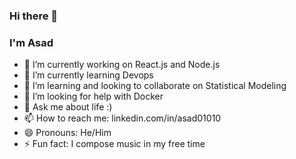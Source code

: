 ### Hi there 👋
### I'm Asad

<!--
**Asadullahshah/Asadullahshah** is a ✨ _special_ ✨ repository because its `README.md` (this file) appears on your GitHub profile.

Here are some ideas to get you started:
-->

- 🔭 I’m currently working on React.js and Node.js
- 🌱 I’m currently learning Devops
- 👯 I’m learning and looking to collaborate on Statistical Modeling 
- 🤔 I’m looking for help with Docker
- 💬 Ask me about life :)
 - 📫 How to reach me: linkedin.com/in/asad01010
 - 😄 Pronouns: He/Him
 - ⚡ Fun fact: I compose music in my free time
